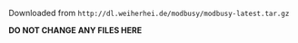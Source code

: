 Downloaded from `http://dl.weiherhei.de/modbusy/modbusy-latest.tar.gz`

**DO NOT CHANGE ANY FILES HERE**

